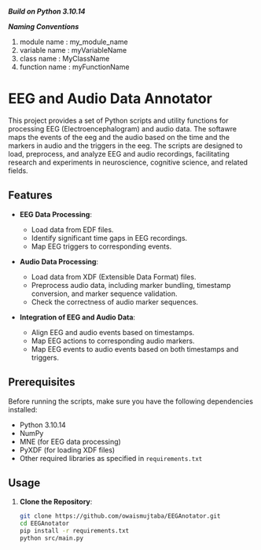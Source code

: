 ***Build on Python 3.10.14***

***Naming Conventions***
1. module name : my_module_name
2. variable name : myVariableName
3. class name : MyClassName
4. function name : myFunctionName

# EEG and Audio Data Annotator

This project provides a set of Python scripts and utility functions for processing EEG (Electroencephalogram) and audio data. The softawre maps the events of the eeg and the audio based on the time and the markers in audio and the triggers in the eeg. The scripts are designed to load, preprocess, and analyze EEG and audio recordings, facilitating research and experiments in neuroscience, cognitive science, and related fields.

## Features
- **EEG Data Processing**:
  - Load data from EDF files.
  - Identify significant time gaps in EEG recordings.
  - Map EEG triggers to corresponding events.
  
- **Audio Data Processing**:
  - Load data from XDF (Extensible Data Format) files.
  - Preprocess audio data, including marker bundling, timestamp conversion, and marker sequence validation.
  - Check the correctness of audio marker sequences.

- **Integration of EEG and Audio Data**:
  - Align EEG and audio events based on timestamps.
  - Map EEG actions to corresponding audio markers.
  - Map EEG events to audio events based on both timestamps and triggers.

  
## Prerequisites

Before running the scripts, make sure you have the following dependencies installed:

- Python 3.10.14
- NumPy
- MNE (for EEG data processing)
- PyXDF (for loading XDF files)
- Other required libraries as specified in `requirements.txt`

## Usage

1. **Clone the Repository**:
   ```bash
   git clone https://github.com/owaismujtaba/EEGAnotator.git
   cd EEGAnotator
   pip install -r requirements.txt
   python src/main.py
